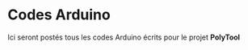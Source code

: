 <h1>Codes Arduino</h1>
Ici seront postés tous les codes Arduino écrits pour le projet <strong>PolyTool</strong>
